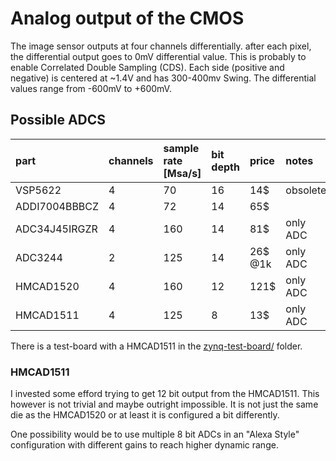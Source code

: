 # Analog output of the CMOS

The image sensor outputs at four channels differentially. after each pixel, the differential output
goes to 0mV differential value. This is probably to enable Correlated Double Sampling (CDS).
Each side (positive and negative) is centered at ~1.4V and has 300-400mv Swing. The differential
values range from -600mV to +600mV.


## Possible ADCS

| part          | channels | sample rate [Msa/s] | bit depth | price   | notes    |
| :------------ | :------- | :------------------ | :-------- | :------ | :------- |
| VSP5622       | 4        | 70                  | 16        | 14$     | obsolete |
| ADDI7004BBBCZ | 4        | 72                  | 14        | 65$     |          |
| ADC34J45IRGZR | 4        | 160                 | 14        | 81$     | only ADC |
| ADC3244       | 2        | 125                 | 14        | 26$ @1k | only ADC |
| HMCAD1520     | 4        | 160                 | 12        | 121$    | only ADC |
| HMCAD1511     | 4        | 125                 | 8         | 13$     | only ADC |

There is a test-board with a HMCAD1511 in the [zynq-test-board/](../zynq-test-board/) folder.


### HMCAD1511

I invested some efford trying to get 12 bit output from the HMCAD1511. This however is not trivial
and maybe outright impossible. It is not just the same die as the HMCAD1520 or at least it is 
configured a bit differently.

One possibility would be to use multiple 8 bit ADCs in an "Alexa Style" configuration with different
gains to reach higher dynamic range.